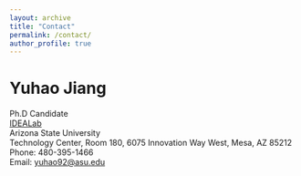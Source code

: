 ```yaml
---
layout: archive
title: "Contact"
permalink: /contact/
author_profile: true
---
```


Yuhao Jiang
=======

Ph.D Candidate\
[IDEALab](https://idealab.asu.edu/)\
Arizona State University\
Technology Center, Room 180, 6075 Innovation Way West, Mesa, AZ 85212\
Phone: 480-395-1466\
Email: <a href="mailto:yuhao92@asu.edu">yuhao92@asu.edu</a><br /></p>